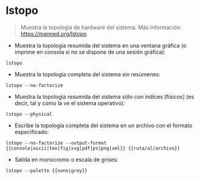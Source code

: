 # lstopo

> Muestra la topología de hardware del sistema.
> Más información: <https://manned.org/lstopo>.

- Muestra la topología resumida del sistema en una ventana gráfica (o imprime en consola si no se dispone de una sesión gráfica):

`lstopo`

- Muestra la topología completa del sistema sin resúmenes:

`lstopo --no-factorize`

- Muestra la topología resumida del sistema sólo con índices [físicos] (es decir, tal y como la ve el sistema operativo):

`lstopo --physical`

- Escribe la topología completa del sistema en un archivo con el formato especificado:

`lstopo --no-factorize --output-format {{console|ascii|tex|fig|svg|pdf|ps|png|xml}} {{ruta/al/archivo}}`

- Salida en monocromo o escala de grises:

`lstopo --palette {{none|grey}}`
